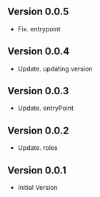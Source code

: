 ## Version 0.0.5
- Fix. entrypoint

## Version 0.0.4
- Update. updating version

## Version 0.0.3
- Update. entryPoint

## Version 0.0.2
- Update. roles

## Version 0.0.1
- Initial Version